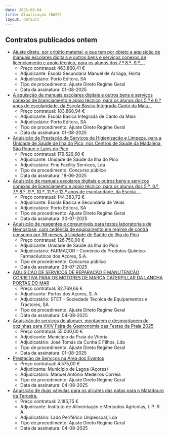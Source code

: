 ```yaml
---
date: 2025-08-04
title: Atualização (BASE)
layout: default
---
```

## Contratos publicados ontem

* [Ajuste direto, por critério material, e que tem por objeto a aquisição de manuais escolares digitais e outros bens e serviços conexos de licenciamento e apoio técnico, para os alunos dos 7.º 8.º, 9.º,...](https://www.base.gov.pt/Base4/pt/detalhe/?type=contratos&id=11620535)
  * Preço contratual: 463.860,41 €
  * Adjudicante: Escola Secundária Manuel de Arriaga, Horta
  * Adjudicatário: Porto Editora, SA
  * Tipo de procedimento: Ajuste Direto Regime Geral
  * Data da assinatura: 01-08-2025
* [A aquisição de manuais escolares digitais e outros bens e serviços conexos de licenciamento e apoio técnico, para os alunos dos 5.º e 6.º anos de escolaridade, da Escola Básica Integrada Canto da Maia...](https://www.base.gov.pt/Base4/pt/detalhe/?type=contratos&id=11620849)
  * Preço contratual: 183.868,94 €
  * Adjudicante: Escola Básica Integrada de Canto da Maia
  * Adjudicatário: Porto Editora, SA
  * Tipo de procedimento: Ajuste Direto Regime Geral
  * Data da assinatura: 01-08-2025
* [Aquisição de Prestação de Serviços de Higienização e Limpeza, para a Unidade de Saúde de Ilha do Pico, nos Centros de Saúde da Madalena, São Roque e Lajes do Pico](https://www.base.gov.pt/Base4/pt/detalhe/?type=contratos&id=11620845)
  * Preço contratual: 179.529,60 €
  * Adjudicante: Unidade de Saúde da Ilha do Pico
  * Adjudicatário: Fine Facility Services, Lda
  * Tipo de procedimento: Concurso público
  * Data da assinatura: 18-06-2025
* [Aquisição de manuais escolares digitais e outros bens e serviços conexos de licenciamento e apoio técnico, para os alunos dos 5.º, 6.º, 7.º 8.º, 9.º, 10.º, 11.º e 12.º anos de escolaridade, da Escola ...](https://www.base.gov.pt/Base4/pt/detalhe/?type=contratos&id=11620365)
  * Preço contratual: 144.383,72 €
  * Adjudicante: Escola Básica e Secundária de Velas
  * Adjudicatário: Porto Editora, SA
  * Tipo de procedimento: Ajuste Direto Regime Geral
  * Data da assinatura: 30-07-2025
* [Aquisição de reagentes e consumíveis para testes laboratoriais de Hemostase, com cedência de equipamento em regime de contra consumo por 36 meses, à Unidade de Saúde de Ilha do Pico](https://www.base.gov.pt/Base4/pt/detalhe/?type=contratos&id=11621290)
  * Preço contratual: 126.750,00 €
  * Adjudicante: Unidade de Saúde da Ilha do Pico
  * Adjudicatário: FARMAÇOR - Comércio de Produtos Químico-Farmacêuticos dos Açores, S.A.
  * Tipo de procedimento: Concurso público
  * Data da assinatura: 28-07-2025
* [AQUISIÇÃO DE SERVIÇOS DE REPARAÇÃO E MANUTENÇÃO CORRETIVA PARA OS MOTORES DE MARCA CATERPILLAR DA LANCHA PORTAS DO MAR](https://www.base.gov.pt/Base4/pt/detalhe/?type=contratos&id=11621793)
  * Preço contratual: 82.769,66 €
  * Adjudicante: Portos dos Açores, S. A.
  * Adjudicatário: STET - Sociedade Técnica de Equipamentos e Tractores, SA
  * Tipo de procedimento: Ajuste Direto Regime Geral
  * Data da assinatura: 04-08-2025
* [Aquisição de serviços de aluguer, montagem e desmontagem de cozinhas para XXIV Feira de Gastronomia das Festas da Praia 2025](https://www.base.gov.pt/Base4/pt/detalhe/?type=contratos&id=11621736)
  * Preço contratual: 55.000,00 €
  * Adjudicante: Município da Praia da Vitória
  * Adjudicatário: José Tomás da Cunha E Filhos, Lda
  * Tipo de procedimento: Ajuste Direto Regime Geral
  * Data da assinatura: 01-08-2025
* [Prestação de Serviços na Área dos Eventos](https://www.base.gov.pt/Base4/pt/detalhe/?type=contratos&id=11620095)
  * Preço contratual: 4.575,00 €
  * Adjudicante: Município de Lagoa (Açores)
  * Adjudicatário: Manuel António Medeiros Correia
  * Tipo de procedimento: Ajuste Direto Regime Geral
  * Data da assinatura: 04-08-2025
* [Aquisição de duas válvulas para os alicates das patas para o Matadouro da Terceira.](https://www.base.gov.pt/Base4/pt/detalhe/?type=contratos&id=11621580)
  * Preço contratual: 2.185,75 €
  * Adjudicante: Instituto de Alimentação e Mercados Agrícolas, I. P. R. A.
  * Adjudicatário: Lado Periférico Unipessoal, Lda
  * Tipo de procedimento: Ajuste Direto Regime Geral
  * Data da assinatura: 04-08-2025

